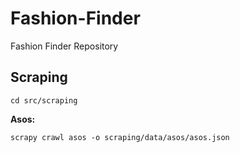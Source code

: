 # Fashion-Finder

Fashion Finder Repository

## Scraping

```
cd src/scraping
```

**Asos:**

```
scrapy crawl asos -o scraping/data/asos/asos.json
```
